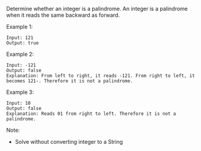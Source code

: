 Determine whether an integer is a palindrome. An integer is a palindrome when it reads the same backward as forward.

Example 1:

```
Input: 121
Output: true
```

Example 2:
```
Input: -121
Output: false
Explanation: From left to right, it reads -121. From right to left, it becomes 121-. Therefore it is not a palindrome.
```

Example 3:
```
Input: 10
Output: false
Explanation: Reads 01 from right to left. Therefore it is not a palindrome.
```


Note:
- Solve without converting integer to a String



